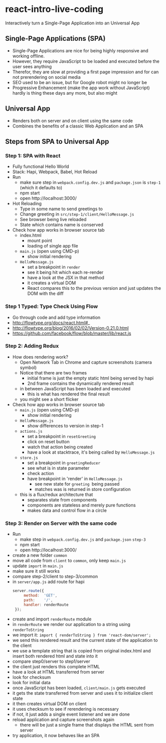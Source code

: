 # react-intro-live-coding

Interactively turn a Single-Page Application into an Universal App

## Single-Page Applications (SPA)

- Single-Page Applications are nice for being highly responsive and working offline.
- However, they require JavaScript to be loaded and executed before the user sees anything
- Therefor, they are slow at providing a first page impression and for can not prerendering on social media
- SEO used to be an issue, but for Google robot might no longer be
- Progressive Enhancement (make the app work without JavaScript) hardly is thing these days any more, but also might

## Universal App
- Renders both on server and on client using the same code
- Combines the benefits of a classic Web Application and an SPA

## Steps from SPA to Universal App

### Step 1: SPA with React
- Fully functional Hello World
- Stack: Hapi, Webpack, Babel, Hot Reload
- Run
  - make sure step in `webpack.config.dev.js` and `package.json` is `step-1` (which it defaults to)
  - npm start
  - open http://localhost:3000/
- Hot Reloading
  - Type in some name to send greetings to
  - Change greeting in `src/step-1/client/HelloMessage.js`
  - See browser being live reloaded
  - State which contains name is conserved
- Check how app works in browser source tab
  - index.html
    - mount point
    - loading of single app file
  - `main.js` (open using CMD-p)
    - show initial rendering
  - `HelloMessage.js`
    - set a breakpoint in `render`
    - see it being hit which each re-render
    - have a look at the JSX in that method
    - it creates a virtual DOM
    - React compares this to the previous version and just updates the DOM with the diff

### Step 1 Typed: Type Check Using Flow
- Go through code and add type information
- http://flowtype.org/docs/react.html#_
- http://flowtype.org/blog/2016/02/02/Version-0.21.0.html
- https://github.com/facebook/flow/blob/master/lib/react.js

### Step 2: Adding Redux
- How does rendering work?
  - Open Network Tab in Chrome and capture screenshots (camera symbol)
  - Notice that there are two frames
    - initial frame is just the empty static html being served by hapi
    - 2nd frame contains the dynamically rendered result
  - in between JavaScript has been loaded and executed
    - this is what has rendered the final result
  - you might see a short flicker
- Check how app works in browser source tab
  - `main.js` (open using CMD-p)
    - show initial rendering
  - `HelloMessage.js`
    - show differences to version in step-1
  - `actions.js`
    - set a breakpoint in `resetGreeting`
    - click on reset button
    - watch that action being created
    - have a look at stacktrace, it's being called by `HelloMessage.js`
  - `store.js`
    - set a breakpoint in `greetingReducer`
    - see what is in state parameter
    - check action
    - have breakpoint in 'render' in `HelloMessage.js`
      - see new state for `greeting `being passed
      - matches was is returned in store configuration
  - this is a flux/redux architecture that
    - separates state from components
    - components are stateless and merely pure functions
    - makes data and control flow in a circle

### Step 3: Render on Server with the same code
- Run
  - make step in `webpack.config.dev.js` and `package.json` `step-3`
  - npm start
  - open http://localhost:3000/
- create a new folder `common`
- move all code from `client` to `common`, only keep `main.js`
- update `import` in `main.js`
- make sure it still works
- compare step-2/client to step-3/common
- in `server/app.js` add route for hapi
  ```javascript
  server.route({
       method:  'GET',
       path:    '/',
       handler: renderRoute
   });
  ```
- create and import `renderRoute` module
- in `renderRoute` we render our application to a string using `renderToString`
- we import it: `import { renderToString } from 'react-dom/server';`
- we send this rendered result and the current state of the application to the client
- we use a template string that is copied from original index.html and insert both rendered html and state into it
- compare step0/server to step1/server
- the client just renders this complete HTML
- have a look at HTML transferred from server
- look for checksum
- look for initial data
- once JavaScript has been loaded, `client/main.js` gets executed
- it gets the state transferred from server and uses it to initialize client state
- it then creates virtual DOM on client
- it uses checksum to see if rerendering is necessary
- if not, it just adds a single event listener and we are done
- reload application and capture screenshots again
  - there will be just a single frame that displays the HTML sent from server
- try application, it now behaves like an SPA

